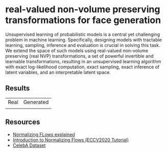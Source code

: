 # real-valued non-volume preserving transformations for face generation

Unsupervised learning of probabilistic models is a central yet challenging problem in machine learning. Specifically, designing models with tractable learning, sampling, inference and evaluation is crucial in solving this task. We extend the space of such models using real-valued non-volume preserving (real NVP) transformations, a set of powerful invertible and learnable transformations, resulting in an unsupervised learning algorithm with exact log-likelihood computation, exact sampling, exact inference of latent variables, and an interpretable latent space.

## Results
<table>

<tr>
<td> Real </td>
<td> Generated </td>
</tr>

<tr>
<td> <img src=""> </td>
<td> <img src=""> </td>
</tr>

</table>

## Resources
- [Normalizing FLows explained](https://paperswithcode.com/method/normalizing-flows)
- [Introduction to Normalizing Flows (ECCV2020 Tutorial)](https://www.youtube.com/watch?v=u3vVyFVU_lI)
- [CelebA Dataset](https://mmlab.ie.cuhk.edu.hk/projects/CelebA.html)
